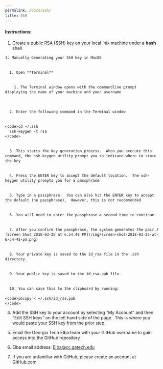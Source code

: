 ```yaml
---
permalink: /docs/ssh/
title: SSH
---
```


#### Instructions:

	
  1. Create a public RSA (SSH) key on your local ‘nix machine under a **bash** shell

	
    1. Manually Generating your SSH key in MacOS

	
      1. Open **Terminal**

	
        1. The Terminal window opens with the commandline prompt displaying the name of your machine and your username


	
      2. Enter the following command in the Terminal window


    <code>cd ~/.ssh
      ssh-keygen -t rsa
    </code>

	
      3. This starts the key generation process.  When you execute this command, the ssh-keygen utility prompt you to indicate where to store the key

	
      4. Press the ENTER key to accept the default location.  The ssh-keygen utility prompts you for a passphrase

	
      5. Type in a passphrase.  You can also hit the ENTER key to accept the default (no passphrase).  However, this is not recommended

	
      6. You will need to enter the passphrase a second time to continue.

	
      7. After you confirm the passphrase, the system generates the pair.![Screen Shot 2018-03-25 at 6.54.48 PM](/img/screen-shot-2018-03-25-at-6-54-48-pm.png)

	
      8. Your private key is saved to the id_rsa file in the .ssh directory.

	
      9. Your public key is saved to the id_rsa.pub file.

	
      10. You can save this to the clipboard by running:
    
    <code>pbcopy < ~/.ssh/id_rsa.pub
    </code>


4. Add the SSH key to your account by selecting “My Account” and then “Edit SSH keys” on the left hand side of the page.  This is where you would paste your SSH key from the prior step.

5. Email the Georgia Tech Elba team with your GitHub username to gain access into the GitHub repository

	
  1. Elba email address: [Elba@cc.gatech.edu](mailto:Elba@cc.gatech.edu)

	
  2. If you are unfamiliar with GitHub, please create an account at GitHub.com


